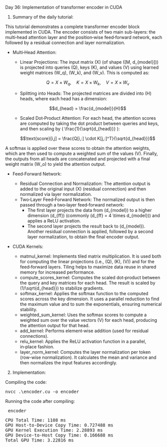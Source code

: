 Day 36: Implementation of transformer encoder in CUDA

1) Summary of the daily tutorial:

This tutorial demonstrates a complete transformer encoder block implemented in CUDA. The encoder consists of two main sub-layers: the multi‑head attention layer and the position‑wise feed‑forward network, each followed by a residual connection and layer normalization.

- Multi‑Head Attention:
  - Linear Projections: The input matrix \(X\) (of shape \([M, d_{model}]\)) is projected into queries \(Q\), keys \(K\), and values \(V\) using learned weight matrices \(W_q\), \(W_k\), and \(W_v\). This is computed as:
  
  ```math
  Q = X \times W_q,\quad K = X \times W_k,\quad V = X \times W_v
  ```
  - Splitting into Heads: The projected matrices are divided into \(H\) heads, where each head has a dimension:
  
  ```math
  d_{head} = \frac{d_{model}}{H}
  ```

  - Scaled Dot‑Product Attention: For each head, the attention scores are computed by taking the dot product between queries and keys, and then scaling by \( \frac{1}{\sqrt{d_{head}}} \):
  
  ```math
  \text{score}[i,j] = \frac{Q[i,:] \cdot K[j,:]^T}{\sqrt{d_{head}}}
  ```
  
A softmax is applied over these scores to obtain the attention weights, which are then used to compute a weighted sum of the values \(V\). Finally, the outputs from all heads are concatenated and projected with a final weight matrix \(W_o\) to yield the attention output.

- Feed‑Forward Network:

  - Residual Connection and Normalization: The attention output is added to the original input \(X\) (residual connection) and then normalized via layer normalization.
  - Two‑Layer Feed‑Forward Network: The normalized output is then passed through a two‑layer feed‑forward network:
    - The first layer projects the data from \(d_{model}\) to a higher dimension \(d_{ff}\) (commonly \(d_{ff} = 4 \times d_{model}\)) and applies a ReLU activation.
    - The second layer projects the result back to \(d_{model}\).
    Another residual connection is applied, followed by a second layer normalization, to obtain the final encoder output.

- CUDA Kernels:
  - matmul_kernel: Implements tiled matrix multiplication. It is used both for computing the linear projections (i.e., \(Q\), \(K\), \(V\)) and for the feed‑forward layers. Tiling helps to maximize data reuse in shared memory for increased performance.
  - compute_scores_kernel: Computes the scaled dot‑product between the query and key matrices for each head. The result is scaled by \(1/\sqrt{d_{head}}\) to stabilize gradients.
  - softmax_kernel: Applies the softmax function to the computed scores across the key dimension. It uses a parallel reduction to find the maximum value and to sum the exponentials, ensuring numerical stability.
  - weighted_sum_kernel: Uses the softmax scores to compute a weighted sum over the value vectors \(V\) for each head, producing the attention output for that head.
  - add_kernel: Performs element‑wise addition (used for residual connections).
  - relu_kernel: Applies the ReLU activation function in a parallel, in‑place fashion.
  - layer_norm_kernel: Computes the layer normalization per token (row-wise normalization). It calculates the mean and variance and then normalizes the input features accordingly.

2) Implementation:

Compiling the code:  

<pre>nvcc .\encoder.cu -o encoder</pre>

Running the code after compiling: 

<pre> encoder </pre>

<pre>CPU Total Time: 1108 ms
GPU Host-to-Device Copy Time: 0.727488 ms
GPU Kernel Execution Time: 2.28893 ms
GPU Device-to-Host Copy Time: 0.166688 ms
Total GPU Time: 3.22816 ms</pre>